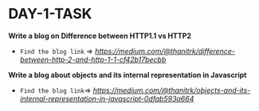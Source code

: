 # DAY-1-TASK


**Write a blog on Difference between HTTP1.1 vs HTTP2**

* `Find the blog link` => *https://medium.com/@thanitrk/difference-between-http-2-and-http-1-1-cf42b17becbb*








**Write a blog about objects and its internal representation in Javascript**

* `Find the blog link`=> *https://medium.com/@thanitrk/objects-and-its-internal-representation-in-javascript-0dfab593a664*


